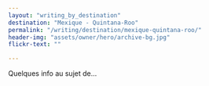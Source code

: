 ```yaml
---
layout: "writing_by_destination"
destination: "Mexique - Quintana-Roo"
permalink: "/writing/destination/mexique-quintana-roo/"
header-img: "assets/owner/hero/archive-bg.jpg"
flickr-text: ""

---
```


Quelques info au sujet de...